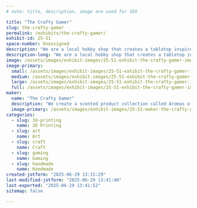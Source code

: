```yaml
---
# note: title, description, image are used for SEO

title: "The Crafty Gamer"
slug: the-crafty-gamer
permalink: /exhibits/the-crafty-gamer/
exhibit-id: 25-51
space-number: Unassigned
description: "We are a local hobby shop that creates a tabletop inspired scent line called Aromas of Adventure."
description-long: "We are a local hobby shop that creates a tabletop inspired scent line called Aromas of Adventure. We offer family friendly Pokemon nights, candle making classes, camps and various other activities."
image: /assets/images/exhibit-images/25-51-exhibit-the-crafty-gamer-img-3149-large.jpeg
image-primary: 
  small: /assets/images/exhibit-images/25-51-exhibit-the-crafty-gamer-img-3149-small.jpeg
  medium: /assets/images/exhibit-images/25-51-exhibit-the-crafty-gamer-img-3149-medium.jpeg
  large: /assets/images/exhibit-images/25-51-exhibit-the-crafty-gamer-img-3149-large.jpeg
  full: /assets/images/exhibit-images/25-51-exhibit-the-crafty-gamer-img-3149-full.jpeg
maker: 
  name: "The Crafty Gamer"
  description: "We create a scented product collection called Aromas of Adventure to enhance tabletop experiences."
  image-primary: /assets/images/exhibit-images/25-51-maker-the-crafty-gamer-logo-2025-medium.jpg
categories: 
  - slug: 3d-printing
    name: 3D Printing
  - slug: art
    name: Art
  - slug: craft
    name: Craft
  - slug: gaming
    name: Gaming
  - slug: handmade
    name: Handmade
created-jotform: "2025-06-29 13:15:29"
last-modified-jotform: "2025-06-29 13:41:40"
last-exported: "2025-06-29 13:41:52"
sitemap: false

---
```

